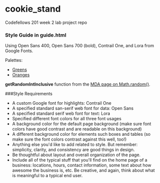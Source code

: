 # cookie_stand
Codefellows 201 week 2 lab project repo

### Style Guide in guide.html

Using Open Sans 400, Open Sans 700 (bold), Contrail One, and Lora from Google Fonts.

Palettes:

* [Greens](http://paletton.com/palette.php?uid=32D0u0kdp697dgQ6S8piZ5foE3Z)
* [Oranges](https://color.adobe.com/create/color-wheel/?base=2&rule=Complementary&selected=1&name=My%20Color%20Theme&mode=rgb&rgbvalues=0.3980392156862745,0.1604607887200823,0.07871337298964533,0.9980392156862745,0.5508458779468725,0.3969729015201587,0.6980392156862745,0.3333333333333333,0.20784313725490197,0.03890945142101784,0.3980392156862745,0.3189725872626944,0.207843137254902,0.6980392156862745,0.5901168014376957&swatchOrder=0,1,2,3,4)

**getRandomIntInclusive** function from the [MDA page on Math.random()](https://developer.mozilla.org/en-US/docs/Web/JavaScript/Reference/Global_Objects/Math/random).

###Style Requirements

* A custom Google font for highlights: Contrail One
* A specified standard san-serif web font for data: Open Sans
* A specified standard serif web font for text: Lora
* Specified different font colors for all three font usages
* A background color for the default page background (make sure font colors have good contrast and are readable on this background)
* A different background color for elements such boxes and tables (so make sure the font colors contrast against this well, too!)
* Anything else you'd like to add related to style. But remember: simplicity, clarity, and consistency are good things in design.
* Be thoughtful about layout and overall organization of the page.
* Include all of the typical stuff that you'll find on the home page of a business: locations, hours, contact information, some text about how awesome the business is, etc. Be creative, and again, think about what is meaningful to a typical end user.

